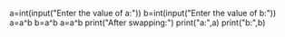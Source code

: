 a=int(input("Enter the value of a:"))
b=int(input("Enter the value of b:"))
a=a^b
b=a^b
a=a^b
print("After swapping:")
print("a:",a)
print("b:",b)
